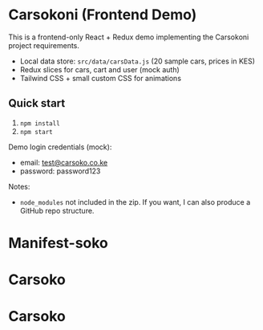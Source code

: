 # Carsokoni (Frontend Demo)

This is a frontend-only React + Redux demo implementing the Carsokoni project requirements.
- Local data store: `src/data/carsData.js` (20 sample cars, prices in KES)
- Redux slices for cars, cart and user (mock auth)
- Tailwind CSS + small custom CSS for animations

## Quick start
1. `npm install`
2. `npm start`

Demo login credentials (mock):
- email: test@carsoko.co.ke
- password: password123

Notes:
- `node_modules` not included in the zip. If you want, I can also produce a GitHub repo structure.
# Manifest-soko
# Carsoko
# Carsoko
